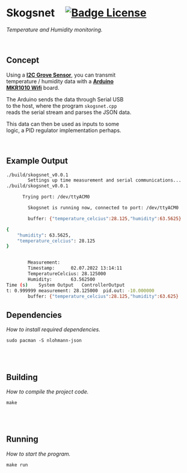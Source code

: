 # Skogsnet   [![Badge License]][license]

_Temperature and Humidity monitoring._

<br>

## Concept

Using a **[I2C Grove Sensor]**, you can transmit <br>
temperature / humidity data with a **[Arduino <br>
MKR1010 Wifi][arduino]**
board.

The Arduino sends the data through Serial USB <br>
to the host, where the program `skogsnet.cpp` <br>
reads the serial stream and parses the JSON data.

This data can then be used as inputs to some <br>
logic, a PID regulator implementation perhaps.

<br>

## Example Output

```bash
./build/skogsnet_v0.0.1
        Settings up time measurement and serial communications...
./build/skogsnet_v0.0.1

      Trying port: /dev/ttyACM0

        Skogsnet is running now, connected to port: /dev/ttyACM0

        buffer: {"temperature_celcius":28.125,"humidity":63.5625}

{
    "humidity": 63.5625,
    "temperature_celcius": 28.125
}


        Measurement:
        Timestamp:		02.07.2022 13:14:11
        TemperatureCelcius:	28.125000
        Humidity:		63.562500
Time (s)	System Output	ControllerOutput
t: 0.999999	measurement: 28.125000	pid.out: -10.000000
        buffer: {"temperature_celcius":28.125,"humidity":63.625}

```

## Dependencies

_How to install required dependencies._

```shell
sudo pacman -S nlohmann-json
```

<br>
<br>

## Building

_How to compile the project code._

```shell
make
```

<br>
<br>

## Running

_How to start the program._

```shell
make run
```

<br>

<!----------------------------------------------------------------------------->

[badge license]: https://img.shields.io/badge/License-GPL_3-blue.svg?style=for-the-badge
[i2c grove sensor]: https://www.seeedstudio.com/Grove-Temperature-Humidity-Sensor-High-Accuracy-Mini.html
[arduino]: https://docs.arduino.cc/hardware/mkr-1000-wifi
[license]: #
